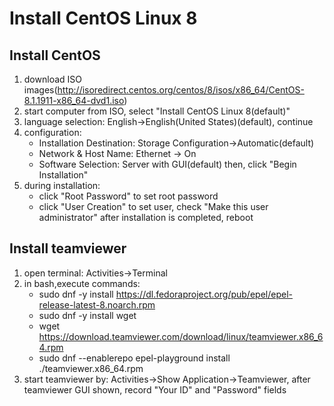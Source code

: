 # Install CentOS Linux 8

## Install CentOS

1. download ISO images(http://isoredirect.centos.org/centos/8/isos/x86_64/CentOS-8.1.1911-x86_64-dvd1.iso)
2. start computer from ISO, select "Install CentOS Linux 8(default)"
3. language selection: English->English(United States)(default), continue
4. configuration:
	+ Installation Destination: Storage Configuration->Automatic(default)
	+ Network & Host Name: Ethernet -> On
	+ Software Selection: Server with GUI(default)
	then, click "Begin Installation"
5. during installation:
	+ click "Root Password" to set root password
	+ click "User Creation" to set user, check "Make this user administrator"
	after installation is completed, reboot
	
## Install teamviewer
1. open terminal: Activities->Terminal
2. in bash,execute commands:
	+ sudo dnf -y install https://dl.fedoraproject.org/pub/epel/epel-release-latest-8.noarch.rpm
	+ sudo dnf -y install wget
	+ wget https://download.teamviewer.com/download/linux/teamviewer.x86_64.rpm
	+ sudo dnf --enablerepo epel-playground install ./teamviewer.x86_64.rpm
3. start teamviewer by: Activities->Show Application->Teamviewer, after teamviewer GUI shown, record "Your ID" and "Password" fields